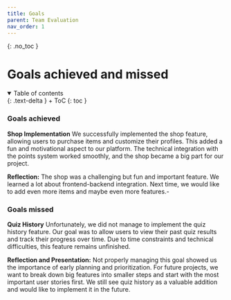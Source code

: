 ```yaml
---
title: Goals
parent: Team Evaluation
nav_order: 1
---
```


{: .no_toc }
# Goals achieved and missed

<details open markdown="block">
{: .text-delta }
<summary>Table of contents</summary>
+ ToC
{: toc }
</details>

### Goals achieved

**Shop Implementation**
We successfully implemented the shop feature, allowing users to purchase items and customize their profiles. This added a fun and motivational aspect to our platform. The technical integration with the points system worked smoothly, and the shop became a big part for our project.

**Reflection:**
The shop was a challenging but fun and important feature. We learned a lot about frontend-backend integration. Next time, we would like to add even more items and maybe even more features.-

### Goals missed

**Quiz History**
Unfortunately, we did not manage to implement the quiz history feature. Our goal was to allow users to view their past quiz results and track their progress over time. Due to time constraints and technical difficulties, this feature remains unfinished.

**Reflection and Presentation:**
Not properly managing this goal showed us the importance of early planning and prioritization. For future projects, we want to break down big features into smaller steps and start with the most important user stories first. We still see quiz history as a valuable addition and would like to implement it in the future.
